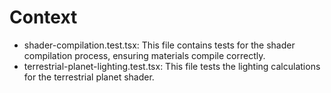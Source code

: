 # Context

- shader-compilation.test.tsx: This file contains tests for the shader compilation process, ensuring materials compile correctly.
- terrestrial-planet-lighting.test.tsx: This file tests the lighting calculations for the terrestrial planet shader. 